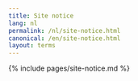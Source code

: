 ```yaml
---
title: Site notice
lang: nl
permalink: /nl/site-notice.html
canonical: /en/site-notice.html
layout: terms
---
```


{% include pages/site-notice.md %}
